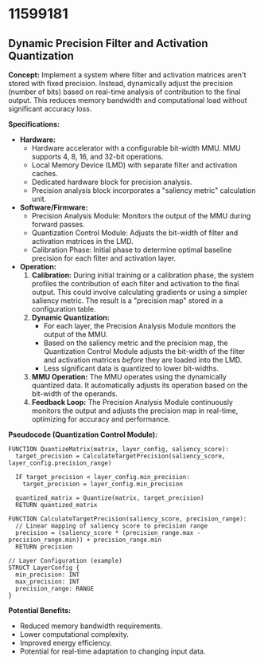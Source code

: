 # 11599181

## Dynamic Precision Filter and Activation Quantization

**Concept:** Implement a system where filter and activation matrices aren't stored with fixed precision. Instead, dynamically adjust the precision (number of bits) based on real-time analysis of contribution to the final output.  This reduces memory bandwidth and computational load without significant accuracy loss.

**Specifications:**

*   **Hardware:**
    *   Hardware accelerator with a configurable bit-width MMU. MMU supports 4, 8, 16, and 32-bit operations.
    *   Local Memory Device (LMD) with separate filter and activation caches.
    *   Dedicated hardware block for precision analysis.
    *   Precision analysis block incorporates a "saliency metric" calculation unit.
*   **Software/Firmware:**
    *   Precision Analysis Module: Monitors the output of the MMU during forward passes.
    *   Quantization Control Module: Adjusts the bit-width of filter and activation matrices in the LMD.
    *   Calibration Phase: Initial phase to determine optimal baseline precision for each filter and activation layer.
*   **Operation:**
    1.  **Calibration:** During initial training or a calibration phase, the system profiles the contribution of each filter and activation to the final output. This could involve calculating gradients or using a simpler saliency metric.  The result is a "precision map" stored in a configuration table.
    2.  **Dynamic Quantization:**
        *   For each layer, the Precision Analysis Module monitors the output of the MMU.
        *   Based on the saliency metric and the precision map, the Quantization Control Module adjusts the bit-width of the filter and activation matrices *before* they are loaded into the LMD.
        *   Less significant data is quantized to lower bit-widths.
    3.  **MMU Operation:** The MMU operates using the dynamically quantized data.  It automatically adjusts its operation based on the bit-width of the operands.
    4.  **Feedback Loop:** The Precision Analysis Module continuously monitors the output and adjusts the precision map in real-time, optimizing for accuracy and performance.

**Pseudocode (Quantization Control Module):**

```
FUNCTION QuantizeMatrix(matrix, layer_config, saliency_score):
  target_precision = CalculateTargetPrecision(saliency_score, layer_config.precision_range)

  IF target_precision < layer_config.min_precision:
    target_precision = layer_config.min_precision

  quantized_matrix = Quantize(matrix, target_precision)
  RETURN quantized_matrix

FUNCTION CalculateTargetPrecision(saliency_score, precision_range):
  // Linear mapping of saliency score to precision range
  precision = (saliency_score * (precision_range.max - precision_range.min)) + precision_range.min
  RETURN precision

// Layer Configuration (example)
STRUCT LayerConfig {
  min_precision: INT
  max_precision: INT
  precision_range: RANGE
}
```

**Potential Benefits:**

*   Reduced memory bandwidth requirements.
*   Lower computational complexity.
*   Improved energy efficiency.
*   Potential for real-time adaptation to changing input data.